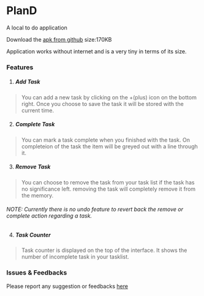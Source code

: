 # PlanD
A local to do application

Download the [apk from github](https://github.com/Anknit/PlanD/releases/download/Beta/PlanD.apk) size:170KB

Application works without internet and is a very tiny in terms of its size.

### Features
1. ##### Add Task
> You can add a new task by clicking on the +(plus) icon on the bottom right.
> Once you choose to save the task it will be stored with the current time.

2. ##### Complete Task
> You can mark a task complete when you finished with the task.
> On completeion of the task the item will be greyed out with a line through it.

3. ##### Remove Task
> You can choose to remove the task from your task list if the task has no significance left.
> removing the task will completely remove it from the memory.
###### NOTE: Currently there is no undo feature to revert back the remove or complete action regarding a task.

4. ##### Task Counter
> Task counter is displayed on the top of the interface. It shows the number of incomplete task in your tasklist. 

### Issues & Feedbacks

Please report any suggestion or feedbacks [here](https://github.com/Anknit/PlanD/issues) 
